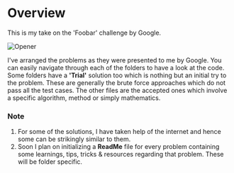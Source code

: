 # Overview

This is my take on the 'Foobar' challenge by Google.  

![Opener](https://user-images.githubusercontent.com/42903859/82900970-e67d0180-9f7a-11ea-8c8a-62df07e5da9a.png)

I've arranged the problems as they were presented to me by Google. You can easily navigate through each of the folders to have a look at the code.
Some folders have a <b>'Trial'</b> solution too which is nothing but an initial try to the problem. These are generally the brute force approaches which do not pass all the test cases.
The other files are the accepted ones which involve a specific algorithm, method or simply mathematics.

### Note
1. For some of the solutions, I have taken help of the internet and hence some can be strikingly similar to them.
2. Soon I plan on initializing a <b>ReadMe</b> file for every problem containing some learnings, tips, tricks & resources regarding that problem. These will be folder specific.
